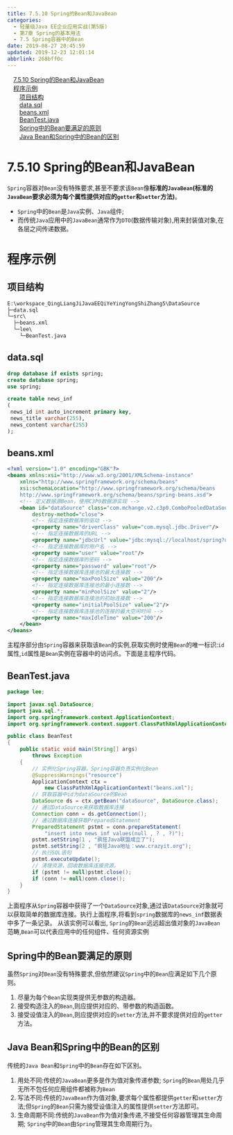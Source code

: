 ```yaml
---
title: 7.5.10 Spring的Bean和JavaBean
categories: 
  - 轻量级Java EE企业应用实战(第5版)
  - 第7章 Spring的基本用法
  - 7.5 Spring容器中的Bean
date: 2019-08-27 20:45:59
updated: 2019-12-23 12:01:14
abbrlink: 268bff0c
---
```

<div id='my_toc'><a href="/JavaReadingNotes/268bff0c/#7-5-10-Spring的Bean和JavaBean" class="header_1">7.5.10 Spring的Bean和JavaBean</a>&nbsp;<br><a href="/JavaReadingNotes/268bff0c/#程序示例" class="header_1">程序示例</a>&nbsp;<br><a href="/JavaReadingNotes/268bff0c/#项目结构" class="header_2">项目结构</a>&nbsp;<br><a href="/JavaReadingNotes/268bff0c/#data-sql" class="header_2">data.sql</a>&nbsp;<br><a href="/JavaReadingNotes/268bff0c/#beans-xml" class="header_2">beans.xml</a>&nbsp;<br><a href="/JavaReadingNotes/268bff0c/#BeanTest-java" class="header_2">BeanTest.java</a>&nbsp;<br><a href="/JavaReadingNotes/268bff0c/#Spring中的Bean要满足的原则" class="header_2">Spring中的Bean要满足的原则</a>&nbsp;<br><a href="/JavaReadingNotes/268bff0c/#Java-Bean和Spring中的Bean的区别" class="header_2">Java Bean和Spring中的Bean的区别</a>&nbsp;<br></div>
<style>.header_1{margin-left: 1em;}.header_2{margin-left: 2em;}.header_3{margin-left: 3em;}.header_4{margin-left: 4em;}.header_5{margin-left: 5em;}.header_6{margin-left: 6em;}</style>
<!--more-->
<script>if (navigator.platform.search('arm')==-1){document.getElementById('my_toc').style.display = 'none';}var e,p = document.getElementsByTagName('p');while (p.length>0) {e = p[0];e.parentElement.removeChild(e);}</script>

<!--end-->
<!--SSTStart-->
# 7.5.10 Spring的Bean和JavaBean #
`Spring`容器对`Bean`没有特殊要求,甚至不要求该`Bean`像**标准的`JavaBean`(标准的`JavaBean`要求必须为每个属性提供对应的`getter`和`setter`方法)**。
- `Spring`中的`Bean`是`Java`实例、`Java`组件;
- 而传统`Java`应用中的`JavaBean`通常作为`DTO`(数据传输对象),用来封装值对象,在各层之间传递数据。
<!--SSTStop-->

# 程序示例 #
## 项目结构 ##
```cmd
E:\workspace_QingLiangJiJavaEEQiYeYingYongShiZhang5\DataSource
├─data.sql
└─src\
  ├─beans.xml
  └─lee\
    └─BeanTest.java
```
## data.sql ##
```sql
drop database if exists spring;
create database spring;
use spring;

create table news_inf
(
 news_id int auto_increment primary key,
 news_title varchar(255),
 news_content varchar(255)
);
```
## beans.xml ##
```xml
<?xml version="1.0" encoding="GBK"?>
<beans xmlns:xsi="http://www.w3.org/2001/XMLSchema-instance"
    xmlns="http://www.springframework.org/schema/beans"
    xsi:schemaLocation="http://www.springframework.org/schema/beans
    http://www.springframework.org/schema/beans/spring-beans.xsd">
    <!-- 定义数据源Bean，使用C3P0数据源实现 -->
    <bean id="dataSource" class="com.mchange.v2.c3p0.ComboPooledDataSource"
        destroy-method="close">
        <!-- 指定连接数据库的驱动 -->
        <property name="driverClass" value="com.mysql.jdbc.Driver"/>
        <!-- 指定连接数据库的URL -->
        <property name="jdbcUrl" value="jdbc:mysql://localhost/spring?useSSL=true"/>
        <!-- 指定连接数据库的用户名 -->
        <property name="user" value="root"/>
        <!-- 指定连接数据库的密码 -->
        <property name="password" value="root"/>
        <!-- 指定连接数据库连接池的最大连接数 -->
        <property name="maxPoolSize" value="200"/>
        <!-- 指定连接数据库连接池的最小连接数 -->
        <property name="minPoolSize" value="2"/>
        <!-- 指定连接数据库连接池的初始连接数 -->
        <property name="initialPoolSize" value="2"/>
        <!-- 指定连接数据库连接池的连接的最大空闲时间 -->
        <property name="maxIdleTime" value="200"/>
    </bean>
</beans>
```
主程序部分由`Spring`容器来获取该`Bean`的实例,获取实例时使用`Bean`的唯一标识:`id`属性,`id`属性是`Bean`实例在容器中的访问点。下面是主程序代码。
## BeanTest.java ##
```java
package lee;

import javax.sql.DataSource;
import java.sql.*;
import org.springframework.context.ApplicationContext;
import org.springframework.context.support.ClassPathXmlApplicationContext;

public class BeanTest
{
    public static void main(String[] args)
        throws Exception
    {
        // 实例化Spring容器。Spring容器负责实例化Bean
        @SuppressWarnings("resource")
        ApplicationContext ctx =
            new ClassPathXmlApplicationContext("beans.xml");
        // 获取容器中id为dataSource的Bean
        DataSource ds = ctx.getBean("dataSource", DataSource.class);
        // 通过DataSource来获取数据库连接
        Connection conn = ds.getConnection();
        // 通过数据库连接获取PreparedStatement
        PreparedStatement pstmt = conn.prepareStatement(
            "insert into news_inf values(null , ? , ?)");
        pstmt.setString(1 , "疯狂Java联盟成立了");
        pstmt.setString(2 , "疯狂Java地址：www.crazyit.org");
        // 执行SQL语句
        pstmt.executeUpdate();
        // 清理资源，回收数据库连接资源。
        if (pstmt != null)pstmt.close();
        if (conn != null)conn.close();
    }
}
```
上面程序从`Spring`容器中获得了一个`DataSource`对象,通过该`DataSource`对象就可以获取简单的数据库连接。执行上面程序,将看到`spring`数据库的`news_inf`数据表中多了一条记录。
从该实例可以看出, `Spring`的`Bean`远远超出值对象的`JavaBean`范畴,`Bean`可以代表应用中的任何组件、任何资源实例
<!--SSTStart-->
## Spring中的Bean要满足的原则 ##
虽然`Spring`对`Bean`没有特殊要求,但依然建议`Spring`中的`Bean`应满足如下几个原则。
1. 尽量为每个`Bean`实现类提供无参数的构造器。
2. 接受构造注入的`Bean`,则应提供对应的、带参数的构造函数。
3. 接受设值注入的`Bean`,则应提供对应的`setter`方法,并不要求提供对应的`getter`方法。

## Java Bean和Spring中的Bean的区别 ##
传统的`Java Bean`和`Spring`中的`Bean`存在如下区别。
1. 用处不同:传统的`JavaBean`更多是作为值对象传递参数; `Spring`的`Bean`用处几乎无所不包任何应用组件都被称为`Bean`
2. 写法不同:传统的`JavaBean`作为值对象,要求每个属性都提供`getter`和`setter`方法;但`Spring`的`Bean`只需为接受设值注入的属性提供`setter`方法即可。
3. 生命周期不同:传统的`JavaBean`作为值对象传递,不接受任何容器管理其生命周期; `Spring`中的`Bean`由`Spring`管理其生命周期行为。

<!--SSTStop-->

